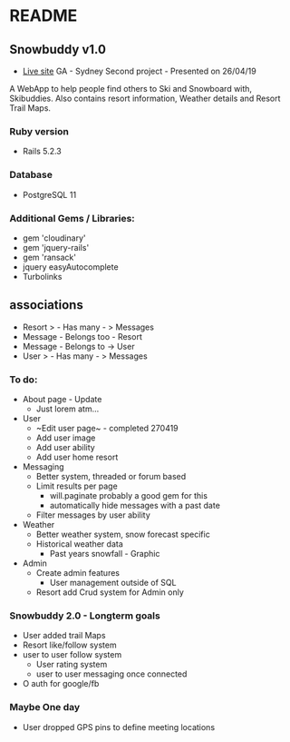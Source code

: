 # README

## Snowbuddy v1.0
- [Live site](http://snowbuddy.herokuapp.com/)
GA - Sydney Second project - Presented on 26/04/19

A WebApp to help people find others to Ski and Snowboard with, Skibuddies. Also contains resort information, Weather details and Resort Trail Maps.

### Ruby version
* Rails 5.2.3

### Database
* PostgreSQL 11

### Additional Gems / Libraries:
* gem 'cloudinary'
* gem 'jquery-rails'
* gem 'ransack'
* jquery easyAutocomplete
* Turbolinks

## associations
* Resort > - Has many - > Messages
* Message - Belongs too - Resort
* Message - Belongs to -> User
* User > - Has many - > Messages


### To do:
* About page - Update
  * Just lorem atm...
* User
  * ~Edit user page~ - completed 270419
  * Add user image
  * Add user ability
  * Add user home resort
* Messaging
  * Better system, threaded or forum based
  * Limit results per page
    * will.paginate probably a good gem for this
    * automatically hide messages with a past date
  * Filter messages by user ability
* Weather
  * Better weather system, snow forecast specific
  * Historical weather data
    * Past years snowfall - Graphic
* Admin
  * Create admin features
    * User management outside of SQL
  * Resort add Crud system for Admin only

### Snowbuddy 2.0 - Longterm goals
* User added trail Maps
* Resort like/follow system
* user to user follow system
  * User rating system
  * user to user messaging once connected
* O auth for google/fb

### Maybe One day
* User dropped GPS pins to define meeting locations
